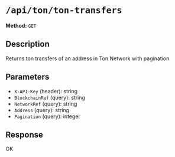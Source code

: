 # `/api/ton/ton-transfers`

**Method:** `GET`  

## Description
Returns ton transfers of an address in Ton Network with pagination



## Parameters
- `X-API-Key` (header): string
- `BlockchainRef` (query): string
- `NetworkRef` (query): string
- `Address` (query): string
- `Pagination` (query): integer

## Response
OK
